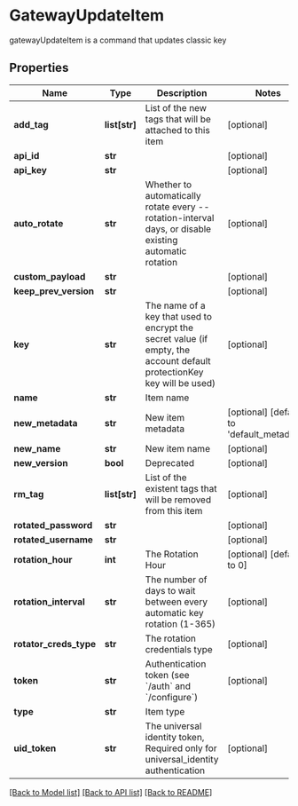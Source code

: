 # GatewayUpdateItem

gatewayUpdateItem is a command that updates classic key
## Properties
Name | Type | Description | Notes
------------ | ------------- | ------------- | -------------
**add_tag** | **list[str]** | List of the new tags that will be attached to this item | [optional] 
**api_id** | **str** |  | [optional] 
**api_key** | **str** |  | [optional] 
**auto_rotate** | **str** | Whether to automatically rotate every --rotation-interval days, or disable existing automatic rotation | [optional] 
**custom_payload** | **str** |  | [optional] 
**keep_prev_version** | **str** |  | [optional] 
**key** | **str** | The name of a key that used to encrypt the secret value (if empty, the account default protectionKey key will be used) | [optional] 
**name** | **str** | Item name | 
**new_metadata** | **str** | New item metadata | [optional] [default to 'default_metadata']
**new_name** | **str** | New item name | [optional] 
**new_version** | **bool** | Deprecated | [optional] 
**rm_tag** | **list[str]** | List of the existent tags that will be removed from this item | [optional] 
**rotated_password** | **str** |  | [optional] 
**rotated_username** | **str** |  | [optional] 
**rotation_hour** | **int** | The Rotation Hour | [optional] [default to 0]
**rotation_interval** | **str** | The number of days to wait between every automatic key rotation (1-365) | [optional] 
**rotator_creds_type** | **str** | The rotation credentials type | [optional] 
**token** | **str** | Authentication token (see &#x60;/auth&#x60; and &#x60;/configure&#x60;) | [optional] 
**type** | **str** | Item type | 
**uid_token** | **str** | The universal identity token, Required only for universal_identity authentication | [optional] 

[[Back to Model list]](../README.md#documentation-for-models) [[Back to API list]](../README.md#documentation-for-api-endpoints) [[Back to README]](../README.md)


